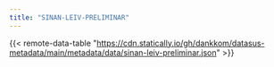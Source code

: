 ```yaml
---
title: "SINAN-LEIV-PRELIMINAR"
---
```


{{< remote-data-table "https://cdn.statically.io/gh/dankkom/datasus-metadata/main/metadata/data/sinan-leiv-preliminar.json" >}}
